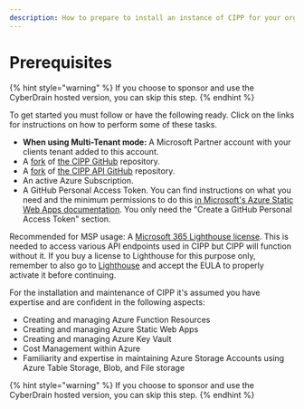 ```yaml
---
description: How to prepare to install an instance of CIPP for your organisation.
---
```


# Prerequisites



{% hint style="warning" %}
If you choose to sponsor and use the CyberDrain hosted version, you can skip this step.
{% endhint %}

To get started you must follow or have the following ready. Click on the links for instructions on how to perform some of these tasks.

* **When using Multi-Tenant mode:** A Microsoft Partner account with your clients tenant added to this account.
* A [fork](https://docs.github.com/en/get-started/quickstart/fork-a-repo) of [the CIPP GitHub](https://github.com/KelvinTegelaar/CIPP) repository.
* A [fork](https://docs.github.com/en/get-started/quickstart/fork-a-repo) of [the CIPP API GitHub](https://github.com/KelvinTegelaar/CIPP-API) repository.
* An active Azure Subscription.
* A GitHub Personal Access Token. You can find instructions on what you need and the minimum permissions to do this [in Microsoft's Azure Static Web Apps documentation](https://docs.microsoft.com/en-us/azure/static-web-apps/publish-azure-resource-manager?tabs=azure-cli#create-a-github-personal-access-token). You only need the "Create a GitHub Personal Access Token" section.

Recommended for MSP usage: A [Microsoft 365 Lighthouse license](https://learn.microsoft.com/en-us/microsoft-365/lighthouse/m365-lighthouse-sign-up?view=o365-worldwide#steps-to-sign-up-for-microsoft-365-lighthouse). This is needed to access various API endpoints used in CIPP but CIPP will function without it. If you buy a license to Lighthouse for this purpose only, remember to also go to [Lighthouse](https://lighthouse.microsoft.com/) and accept the EULA to properly activate it before continuing.

For the installation and maintenance of CIPP it's assumed you have expertise and are confident in the following aspects:

* Creating and managing Azure Function Resources
* Creating and managing Azure Static Web Apps
* Creating and managing Azure Key Vault
* Cost Management within Azure
* Familiarity and expertise in maintaining Azure Storage Accounts using Azure Table Storage, Blob, and File storage

{% hint style="warning" %}
If you choose to sponsor and use the CyberDrain hosted version, you can skip this step.
{% endhint %}

